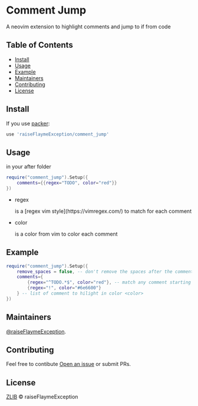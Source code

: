 # Comment Jump

A neovim extension to highlight comments and jump to if from code

## Table of Contents

- [Install](#install)
- [Usage](#usage)
- [Example](#example)
- [Maintainers](#maintainers)
- [Contributing](#contributing)
- [License](#license)

## Install

If you use [packer](https://github.com/wbthomason/packer.nvim):
```lua
use 'raiseFlaymeException/comment_jump'
```

## Usage

in your after folder
```lua
require("comment_jump").Setup({
    comments={{regex="TODO", color="red"}}
})
```

- <p>regex</p> is a [regex vim style](https://vimregex.com/) to match for each comment 
- <p>color</p> is a color from vim to color each comment 

## Example

```lua
require("comment_jump").Setup({
    remove_spaces = false, -- don't remove the spaces after the comment (example: -- TODO won't work whereas --TODO will)
    comments={
        {regex="^TODO.*$", color="red"}, -- match any comment starting with TODO
        {regex="!", color="#6e6600"}
    } -- list of comment to hilight in color <color>
})
```

## Maintainers

[@raiseFlaymeException](https://github.com/raiseFlaymeException).

## Contributing

Feel free to contibute [Open an issue](https://github.com/raiseFlaymeException/comment_jump/issues/new) or submit PRs.

## License

[ZLIB](LICENSE) © raiseFlaymeException
